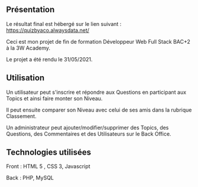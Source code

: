 ## Présentation

Le résultat final est hébergé sur le lien suivant : https://quizbyaco.alwaysdata.net/

Ceci est mon projet de fin de formation Développeur Web Full Stack BAC+2 à la 3W Academy.

Le projet a été rendu le 31/05/2021.

## Utilisation

Un utilisateur peut s'inscrire et répondre aux Questions en participant aux Topics et ainsi faire monter son Niveau.

Il peut ensuite comparer son Niveau avec celui de ses amis dans la rubrique Classement.

Un administrateur peut ajouter/modifier/supprimer des Topics, des Questions, des Commentaires et des Utilisateurs sur le Back Office.

## Technologies utilisées

Front : HTML 5 , CSS 3, Javascript 

Back : PHP, MySQL
